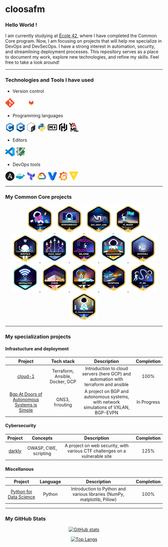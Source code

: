 # cloosafm

### Hello World !

I am currently studying at [École 42](https://42.fr/en/homepage/), where I have completed the Common Core program. Now, I am focusing on projects that will help me specialize in DevOps and DevSecOps. I have a strong interest in automation, security, and streamlining deployment processes. This repository serves as a place to document my work, explore new technologies, and refine my skills. Feel free to take a look around!

---

### Technologies and Tools I have used

- Version control

<span style="display: inline-block;">
    <img src="icons/git-original.svg" alt="git" width="30" height="30" title="Git" />
    <img src="icons/github-mark-white.svg" alt="github" width="30" height="30" title="GitHub" />
    <img src="icons/gitlab-logo-500.svg" alt="gitlab" width="30" height="30" title="GitLab" />
</span>

- Programming languages

<span style="display: inline-block;">
    <img src="icons/c-original.svg" alt="c" width="30" height="30" title="C" />
    <img src="icons/cplusplus-original.svg" alt="cplusplus" width="30" height="30" title="C++" />
    <img src="icons/bash_32x32.svg" alt="bash" width="30" height="30" title="Bash" />
    <img src="icons/python-original.svg" alt="python" width="30" height="30" title="Python" />
    <img src="icons/markdown-original.svg" alt="markdown" width="30" height="30" title="Markdown" />
    <img src="icons/hashicorp-svgrepo-com.svg" alt="HCL" width="30" height="30" title="HCL" />
    <img src="icons/yaml-original.svg" alt="yaml" width="30" height="30" title="YAML" />
</span>

- Editors

<span style="display: inline-block;">
    <img src="icons/vscode-original.svg" alt="vscode" width="30" height="30" title="VSCode" />
    <img src="icons/vim-original.svg" alt="vim" width="30" height="30" title="Vim" />
</span>

- DevOps tools

<span style="display: inline-block;">
    <img src="icons/ansible-original.svg" alt="ansible" width="30" height="30" title="Ansible" />
    <img src="icons/docker-plain.svg" alt="docker" width="30" height="30" title="Docker" />
    <img src="icons/terraform-original.svg" alt="terraform" width="30" height="30" title="Terraform" />
    <img src="icons/googlecloud-original.svg" alt="google cloud" width="30" height="30" title="Google Cloud Platform" />
    <img src="icons/vagrant-original.svg" alt="vagrant" width="30" height="30" title="Vagrant" />
    <img src="icons/grafana-original.svg" alt="grafana" width="30" height="30" title="Grafana" />
    <img src="icons/vault-original.svg" alt="vault" width="30" height="30" title="Vault" />
</span>

<!--
<img src="icons/kubernetes-original.svg" alt="kubernetes" width="30" height="30" />
-->


---

### My Common Core projects
<div align="center">

<a href="https://gitlab.com/42_cursus1/libft_42">
  <img src="https://github.com/cloosafm/cloosafm/blob/main/42_badges/libftm.png" alt="42 Badge" width="90" height="90">
</a>

<a href="https://gitlab.com/42_cursus1/Born2beroot">
  <img src="https://github.com/cloosafm/cloosafm/blob/main/42_badges/born2berootm.png" alt="42 Badge" width="90" height="90">
</a>
<a href="https://gitlab.com/42_cursus1/get_next_line">
  <img src="https://github.com/cloosafm/cloosafm/blob/main/42_badges/get_next_linem.png" alt="42 Badge" width="90" height="90">
</a>
<a href="https://gitlab.com/42_cursus1/ft_printf">
  <img src="https://github.com/cloosafm/cloosafm/blob/main/42_badges/ft_printfm.png" alt="42 Badge" width="90" height="90">
</a>
<br>
<a href="https://gitlab.com/42_cursus1/minitalk">
  <img src="https://github.com/cloosafm/cloosafm/blob/main/42_badges/minitalkm.png" alt="42 Badge" width="90" height="90">
</a>
<a href="https://gitlab.com/42_cursus1/push_swap">
  <img src="https://github.com/cloosafm/cloosafm/blob/main/42_badges/push_swape.png" alt="42 Badge" width="90" height="90">
</a>
<a href="https://gitlab.com/42_cursus1/so_long">
  <img src="https://github.com/cloosafm/cloosafm/blob/main/42_badges/so_longm.png" alt="42 Badge" width="90" height="90">
</a>
<a href="https://gitlab.com/42_cursus1/philosophers">
  <img src="https://github.com/cloosafm/cloosafm/blob/main/42_badges/philosopherse.png" alt="42 Badge" width="90" height="90">
</a>
<a href="https://gitlab.com/42_cursus1/minishell">
  <img src="https://github.com/cloosafm/cloosafm/blob/main/42_badges/minishellm.png" alt="42 Badge" width="90" height="90">
</a>
<br>
<a href="https://gitlab.com/42_cursus1/netpractice">
  <img src="https://github.com/cloosafm/cloosafm/blob/main/42_badges/netpracticee.png" alt="42 Badge" width="90" height="90">
</a>
<a href="https://gitlab.com/42_cursus1/cub3d">
  <img src="https://github.com/cloosafm/cloosafm/blob/main/42_badges/cub3dm.png" alt="42 Badge" width="90" height="90">
</a>
<a href="https://gitlab.com/42_cursus1/cpp_piscine">
  <img src="https://github.com/cloosafm/cloosafm/blob/main/42_badges/cppm.png" alt="42 Badge" width="90" height="90">
</a>
<a href="https://gitlab.com/42_cursus1/inception">
  <img src="https://github.com/cloosafm/cloosafm/blob/main/42_badges/inceptionm.png" alt="42 Badge" width="90" height="90">
</a>
<a href="https://gitlab.com/42_cursus1/ft_irc">
  <img src="https://github.com/cloosafm/cloosafm/blob/main/42_badges/ft_ircm.png" alt="42 Badge" width="90" height="90">
</a>
<br>
<a href="https://github.com/Dylonni/42_ft_transcendence">
  <img src="https://github.com/cloosafm/cloosafm/blob/main/42_badges/ft_transcendencem.png" alt="42 Badge" width="90" height="90">
</a>

</div>

---

### My specialization projects

#### Infrastucture and deployment

|Project|Tech stack|Description|Completion
|:--:|:--:|:--:|:--:|
| [cloud-1](https://github.com/cloosafm/cloud-1) | Terraform, Ansible, Docker, GCP | Introduction to cloud servers (here GCP) and automation with terraform and ansible | 100% |
| [Bgp At Doors of Autonomous Systems is Simple](https://github.com/cloosafm/BADASS) | GNS3, frrouting | A project on BGP and autonomous systems, with network simulations of VXLAN, BGP-EVPN | In Progress |

#### Cybersecurity

|Project|Concepts|Description|Completion
|:--:|:--:|:--:|:--:|
| [darkly](https://github.com/cloosafm/darkly) | OWASP, CWE, scripting | A project on web security, with various CTF challenges on a vulnerable site | 125% |


#### Miscellanous

|Project|Language|Description|Completion
|:--:|:--:|:--:|:--:|
| [Python for Data Science](https://github.com/cloosafm/piscine_python) | Python | Introduction to Python and various libraries (NumPy, matplotlib, Pillow) | 100% |


---



### My GitHub Stats

<div align="center">

[![GitHub stats](https://github-readme-stats.vercel.app/api?username=cloosafm&show_icons=true&hide_rank=false&theme=github_dark&hide=issues&hide_title=true)](https://github.com/anuraghazra/github-readme-stats)

[![Top Langs](https://github-readme-stats.vercel.app/api/top-langs/?username=cloosafm&langs_count=5&hide_title=true&count_private=true&include_all_commits=true&hide=java,html,css&theme=github_dark)](https://github.com/anuraghazra/github-readme-stats)


</div>








<!---

[![My GitHub Language Stats](https://github-readme-stats.vercel.app/api/top-langs/?username=jasongaylord&langs_count=5&theme=tokyonight)]()

(https://github.com/anuraghazra/github-readme-stats)

https://www.sitepoint.com/github-profile-readme/

https://www.sitepoint.com/github-profile-readme/
-->
